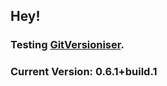 ## Hey!

### Testing [GitVersioniser](https://github.com/Luzkan/GHActionsRepo).

### Current Version: **0.6.1+build.1**
